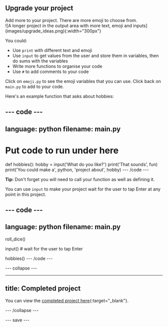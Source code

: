 ## Upgrade your project

<div style="display: flex; flex-wrap: wrap">
<div style="flex-basis: 200px; flex-grow: 1; margin-right: 15px;">
Add more to your project. There are more emoji to choose from.
  </div>
<div>
![A longer project in the output area with more text, emoji and inputs](images/upgrade_ideas.png){:width="300px"}
</div>
</div>

You could:
+ Use `print` with different text and emoji
+ Use `input` to get values from the user and store them in variables, then do sums with the variables
+ Write more functions to organise your code
+ Use `#` to add comments to your code

Click on `emoji.py` to see the emoji variables that you can use. Click back on `main.py` to add to your code.

Here's an example function that asks about hobbies:

--- code ---
---
language: python
filename: main.py
---
# Put code to run under here
def hobbies():
  hobby = input('What do you like?')
  print('That sounds', fun)
  print('You could make a', python, 'project about', hobby)
--- /code ---

**Tip:** Don't forget you will need to call your function as well as defining it.

You can use `input` to make your project wait for the user to tap Enter at any point in this project.

--- code ---
---
language: python
filename: main.py
---
roll_dice()

input() # wait for the user to tap Enter

hobbies()
--- /code ---


--- collapse ---

---
title: Completed project
---

You can view the [completed project here](https://trinket.io/embed/python/a54e164ac2){:target="_blank"}.

--- /collapse ---

--- save ---
